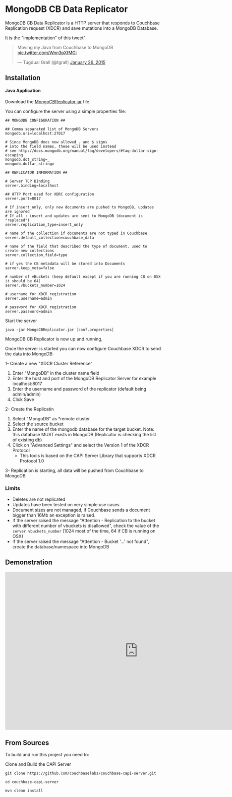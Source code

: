 # MongoDB CB Data Replicator

MongoDB CB Data Replicator is a HTTP server that responds to Couchbase Replication request (XDCR) and save mutations
into a MongoDB Database.

It is the "implementation" of this tweet"

<blockquote class="twitter-tweet" lang="en"><p>Moving my Java from Couchbase to MongoDB <a href="http://t.co/Wnn3pXfMGi">pic.twitter.com/Wnn3pXfMGi</a></p>&mdash; Tugdual Grall (@tgrall) <a href="https://twitter.com/tgrall/status/559664540041117696">January 26, 2015</a></blockquote>
<script async src="//platform.twitter.com/widgets.js" charset="utf-8"></script>


## Installation

#### Java Application

Download the [MongoCBReplicator.jar](http://goo.gl/WkuHBk) file.

You can configure the server using a simple properties file:

```
## MONGODB CONFIGURATION ##

## Comma separated list of MongoDB Servers
mongodb.uri=localhost:27017

# Since MongoDB does now allowed . and $ signs
# into the field names, these will be used instead
# see http://docs.mongodb.org/manual/faq/developers/#faq-dollar-sign-escaping
mongodb.dot_string=_
mongodb.dollar_string=-

## REPLICATOR INFORMATION ##

# Server TCP Binding
server.binding=localhost

## HTTP Port used for XDRC configuration
server.port=8017

# If insert_only, only new documents are pushed to MongoDB, updates are ignored
# If all : insert and updates are sent to MongoDB (document is "replaced")
server.replication_type=insert_only

# name of the collection if documents are not typed in Couchbase
server.default_collection=couchbase_data

# name of the field that described the type of document, used to create new collections
server.collection_field=type

# if yes the CB metadata will be stored into Documents
server.keep_meta=false

# number of vBuckets (keep default except if you are running CB on OSX it should be 64)
server.vbuckets_number=1024

# username for XDCR registration
server.username=admin

# password for XDCR registration
server.password=admin

```


Start the server
```
java -jar MongoCBReplicator.jar [conf.properties]
```

MongoDB CB Replicator is now up and running,



Once the server is started you can now configure Couchbase XDCR to send the data into MongoDB:

1- Create a new "XDCR Cluster Reference"

1. Enter "MongoDB" in the cluster name field
1. Enter the host and port of the MongoDB Replicator Server for example localhost:8017
1. Enter the username and password of the replicator (default being admin/admin)
1. Click Save

2- Create the Replicatin

1. Select "MongoDB" as *remote cluster
1. Select the source bucket
1. Enter the name of the mongodb database for the target bucket. Note: this database MUST exists in MongoDB (Replicator is checking the list of existing db)
1. Click on "Advanced Settings" and select the Version 1 of the XDCR Protocol
    * This tools is based on the CAPI Server Library that supports XDCR Protocol 1.0

3- Replication is starting, all data will be pushed from Couchbase to MongoDB


### Limits

* Deletes are not replicated
* Updates have been tested on very simple use cases
* Document sizes are not managed, if Couchbase sends a document bigger than 16Mb an exception is raised.
* If the server raised the message "Attention - Replication to the bucket with different number of vbuckets is disallowed",
  check the value of the `server.vbuckets_number` (1024 most of the time, 64 if CB is running on OSX)
* If the server raised the message "Attention - Bucket '...' not found", create the database/namespace into MongoDB


## Demonstration

<iframe width="854" height="510" src="https://www.youtube.com/embed/Fpl74Z0HbC0" frameborder="0" allowfullscreen></iframe>


## From Sources

To build and run this project you need to:

Clone and Build the CAPI Server

```
git clone https://github.com/couchbaselabs/couchbase-capi-server.git

cd couchbase-capi-server

mvn clean install

```
